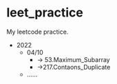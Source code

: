 # leet_practice
My leetcode practice.
- 2022
    - 04/10 
        - -> 53.Maximum_Subarray
        - ->217.Contaons_Duplicate
    - ......